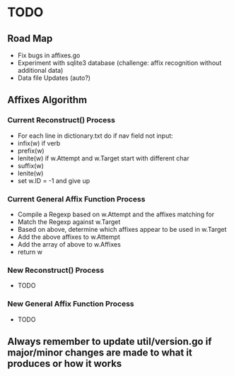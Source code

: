 # TODO

## Road Map
- Fix bugs in affixes.go
- Experiment with sqlite3 database (challenge: affix recognition without additional data)
- Data file Updates (auto?)

## Affixes Algorithm

### Current Reconstruct() Process
- For each line in dictionary.txt do if nav field not input:
- infix(w) if verb
- prefix(w)
- lenite(w) if w.Attempt and w.Target start with different char
- suffix(w)
- lenite(w)
- set w.ID = -1 and give up

### Current General Affix Function Process
- Compile a Regexp based on w.Attempt and the affixes matching for
- Match the Regexp against w.Target
- Based on above, determine which affixes appear to be used in w.Target
- Add the above affixes to w.Attempt
- Add the array of above to w.Affixes
- return w

### New Reconstruct() Process
- TODO

### New General Affix Function Process
- TODO

## Always remember to update util/version.go if major/minor changes are made to what it produces or how it works
